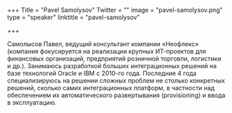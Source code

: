 +++
Title = "Pavel Samolysov"
Twitter = ""
image = "pavel-samolysov.png"
type = "speaker"
linktitle = "pavel-samolysov"

+++

Самолысов Павел, ведущий консультант компании «Неофлекс» (компания фокусируется на реализации крупных ИТ-проектов для финансовых организаций, предприятий розничной торговли, логистики и др.).
Занимаюсь разработкой больших интеграционных решений на базе технологий Oracle и IBM с 2010-го года.
Последние 4 года специализируюсь на решении сложных проблем не столько конкретных решений, сколько самих интеграционных платформ, в частности над обеспечением их автоматического развертывания (provisioning) и ввода в эксплуатацию. 
